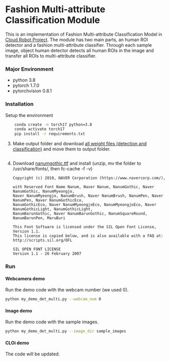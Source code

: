 # Fashion Multi-attribute Classification Module

This is an implementation of Fashion Multi-attribute Classification Model in [Cloud Robot Project](https://github.com/aai4r/aai4r-master).
The module has two main parts, an human ROI detector and a fashion multi-attribute classifier.
Through each sample image, object human detector detects all human ROIs in the image and transfer all ROIs to multi-attribute classifier.

### Major Environment
* python 3.8
* pytorch 1.7.0
* pytorchvision 0.8.1

### Installation
Setup the environment
```bash
    conda create -n torch17 python=3.8 
    conda activate torch17
    pip install -r requirements.txt
```

3. Make output folder and download [all weight files (detection and classification)](https://drive.google.com/drive/folders/1K4BJ0HryAPMJSsRM4e8NcVmwq_lWSn-j?usp=sharing) and move them to output folder.
    ```
 
4. Download [nanumgothic.ttf](https://fonts.google.com/download?family=Nanum%20Gothic) and install (unzip, mv the folder to /usr/share/fonts/, then fc-cache -f -v)
   ```
   Copyright (c) 2010, NAVER Corporation (https://www.navercorp.com/),

   with Reserved Font Name Nanum, Naver Nanum, NanumGothic, Naver NanumGothic, NanumMyeongjo, 
   Naver NanumMyeongjo, NanumBrush, Naver NanumBrush, NanumPen, Naver NanumPen, Naver NanumGothicEco, 
   NanumGothicEco, Naver NanumMyeongjoEco, NanumMyeongjoEco, Naver NanumGothicLight, NanumGothicLight, 
   NanumBarunGothic, Naver NanumBarunGothic, NanumSquareRound, NanumBarunPen, MaruBuri

   This Font Software is licensed under the SIL Open Font License, Version 1.1.
   This license is copied below, and is also available with a FAQ at: http://scripts.sil.org/OFL

   SIL OPEN FONT LICENSE
   Version 1.1 - 26 February 2007 
   ```
   
### Run
#### Webcamera demo

Run the demo code with the webcam number (we used 0).
   ```bash
   python my_demo_det_multi.py --webcam_num 0
   ```
   
#### Image demo

Run the demo code with the sample images.
   ```bash
   python my_demo_det_multi.py --image_dir sample_images
   ```
   
#### CLOi demo

The code will be updated.
